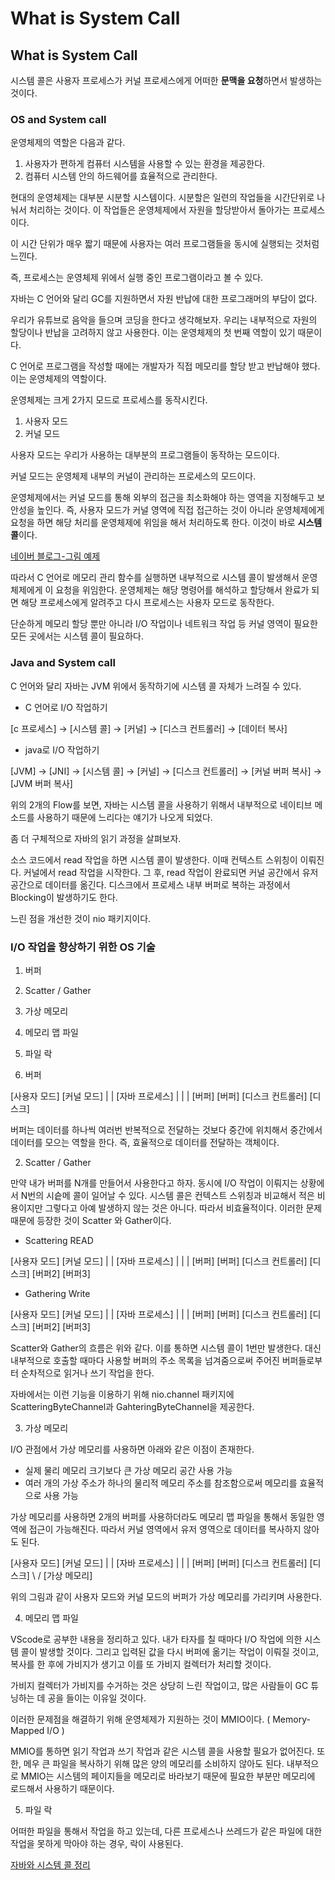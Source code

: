 # What is System Call

## What is System Call

시스템 콜은 사용자 프로세스가 커널 프로세스에게 어떠한 **문맥을 요청**하면서 발생하는 것이다. 

### OS and System call

운영체제의 역할은 다음과 같다.

1. 사용자가 편하게 컴퓨터 시스템을 사용할 수 있는 환경을 제공한다.
2. 컴퓨터 시스템 안의 하드웨어를 효율적으로 관리한다.

현대의 운영체제는 대부분 시분할 시스템이다. 시분할은 일련의 작업들을 시간단위로 나눠서 처리하는 것이다. 이 작업들은 운영체제에서 자원을 할당받아서 돌아가는 프로세스이다.

이 시간 단위가 매우 짧기 때문에 사용자는 여러 프로그램들을 동시에 실행되는 것처럼 느낀다.

즉, 프로세스는 운영체제 위에서 실행 중인 프로그램이라고 볼 수 있다. 

자바는 C 언어와 달리 GC를 지원하면서 자원 반납에 대한 프로그래머의 부담이 없다. 

우리가 유튜브로 음악을 들으며 코딩을 한다고 생각해보자. 우리는 내부적으로 자원의 할당이나 반납을 고려하지 않고 사용한다. 이는 운영체제의 첫 번째 역할이 있기 때문이다.

C 언어로 프로그램을 작성할 때에는 개발자가 직접 메모리를 할당 받고 반납해야 했다. 이는 운영체제의 역할이다. 

운영체제는 크게 2가지 모드로 프로세스를 동작시킨다.

1. 사용자 모드
2. 커널 모드

사용자 모드는 우리가 사용하는 대부분의 프로그램들이 동작하는 모드이다.

커널 모드는 운영체제 내부의 커널이 관리하는 프로세스의 모드이다.

운영체제에서는 커널 모드를 통해 외부의 접근을 최소화해야 하는 영역을 지정해두고 보안성을 높인다. 즉, 사용자 모드가 커널 영역에 직접 접근하는 것이 아니라 운영체제에게 요청을 하면 해당 처리를 운영체제에 위임을 해서 처리하도록 한다. 이것이 바로 **시스템 콜**이다.

[네이버 블로그-그림 예제](https://m.blog.naver.com/PostView.naver?isHttpsRedirect=true&blogId=sheep_horse&logNo=221271778167)

따라서 C 언어로 메모리 관리 함수를 실행하면 내부적으로 시스템 콜이 발생해서 운영체제에게 이 요청을 위임한다. 운영체제는 해당 명령어를 해석하고 할당해서 완료가 되면 해당 프로세스에게 알려주고 다시 프로세스는 사용자 모드로 동작한다.

단순하게 메모리 할당 뿐만 아니라 I/O 작업이나 네트워크 작업 등 커널 영역이 필요한 모든 곳에서는 시스템 콜이 필요하다.

### Java and System call

C 언어와 달리 자바는 JVM 위에서 동작하기에 시스템 콜 자체가 느려질 수 있다. 

* C 언어로 I/O 작업하기

[c 프로세스] -> [시스템 콜] -> [커널] -> [디스크 컨트롤러] -> [데이터 복사]

* java로 I/O 작업하기

[JVM] -> [JNI] -> [시스템 콜] -> [커널] -> [디스크 컨트롤러] -> [커널 버퍼 복사] -> [JVM 버퍼 복사]

위의 2개의 Flow를 보면, 자바는 시스템 콜을 사용하기 위해서 내부적으로 네이티브 메소드를 사용하기 때문에 느리다는 얘기가 나오게 되었다.

좀 더 구체적으로 자바의 읽기 과정을 살펴보자.

소스 코드에서 read 작업을 하면 시스템 콜이 발생한다. 이때 컨텍스트 스위칭이 이뤄진다. 커널에서 read 작업을 시작한다. 그 후, read 작업이 완료되면 커널 공간에서 유저 공간으로 데이터를 옮긴다. 디스크에서 프로세스 내부 버퍼로 복하는 과정에서 Blocking이 발생하기도 한다.

느린 점을 개선한 것이 nio 패키지이다.

### I/O 작업을 향상하기 위한 OS 기술

1. 버퍼
2. Scatter / Gather
3. 가상 메모리
4. 메모리 맵 파일
5. 파일 락

1. 버퍼

[사용자 모드]          [커널 모드]
    |                       |
[자바 프로세스]             |
    |                       |
    [버퍼]                  [버퍼]          [디스크 컨트롤러]          [디스크]

버퍼는 데이터를 하나씩 여러번 반복적으로 전달하는 것보다 중간에 위치해서 중간에서 데이터를 모으는 역할을 한다. 즉, 효율적으로 데이터를 전달하는 객체이다. 

2. Scatter / Gather

만약 내가 버퍼를 N개를 만들어서 사용한다고 하자. 동시에 I/O 작업이 이뤄지는 상황에서 N번의 시슽메 콜이 일어날 수 있다. 시스템 콜은 컨텍스트 스위칭과 비교해서 적은 비용이지만 그렇다고 아예 발생하지 않는 것은 아니다. 따라서 비효율적이다. 이러한 문제 때문에 등장한 것이 Scatter 와 Gather이다.

* Scattering READ

[사용자 모드]          [커널 모드]
    |                       |
[자바 프로세스]             |
    |                       |
    [버퍼]                  [버퍼]          [디스크 컨트롤러]          [디스크]
    [버퍼2]
    [버퍼3]

* Gathering Write

[사용자 모드]          [커널 모드]
    |                       |
[자바 프로세스]             |
    |                       |
    [버퍼]                  [버퍼]          [디스크 컨트롤러]          [디스크]
    [버퍼2]
    [버퍼3]

Scatter와 Gather의 흐름은 위와 같다. 이를 통하면 시스템 콜이 1번만 발생한다. 대신 내부적으로 호출할 때마다 사용할 버퍼의 주소 목록을 넘겨줌으로써 주어진 버퍼들로부터 순차적으로 읽거나 쓰기 작업을 한다.

자바에서는 이런 기능을 이용하기 위해 nio.channel 패키지에 ScatteringByteChannel과 GahteringByteChannel을 제공한다.

3. 가상 메모리

I/O 관점에서 가상 메모리를 사용하면 아래와 같은 이점이 존재한다.

* 실제 물리 메모리 크기보다 큰 가상 메모리 공간 사용 가능
* 여러 개의 가상 주소가 하나의 물리적 메모리 주소를 참조함으로써 메모리를 효율적으로 사용 가능

가상 메모리를 사용하면 2개의 버퍼를 사용하더라도 메모리 맵 파일을 통해서 동일한 영역에 접근이 가능해진다. 따라서 커널 영역에서 유저 영역으로 데이터를 복사하지 않아도 된다.

[사용자 모드]          [커널 모드]
    |                       |
[자바 프로세스]             |
    |                       |
    [버퍼]                  [버퍼]          [디스크 컨트롤러]          [디스크]
            \              /
              [가상 메모리]

위의 그림과 같이 사용자 모드와 커널 모드의 버퍼가 가상 메모리를 가리키며 사용한다.

4. 메모리 맵 파일

VScode로 공부한 내용을 정리하고 있다. 내가 타자를 칠 때마다 I/O 작업에 의한 시스템 콜이 발생할 것이다. 그리고 입력된 값을 다시 버퍼에 옮기는 작업이 이뤄질 것이고, 복사를 한 후에 가비지가 생기고 이를 또 가비지 컬렉터가 처리할 것이다.

가비지 컬렉터가 가비지를 수거하는 것은 상당히 느린 작업이고, 많은 사람들이 GC 튜닝하는 데 공을 들이는 이유일 것이다.

이러한 문제점을 해결하기 위해 운영체제가 지원하는 것이 MMIO이다. ( Memory-Mapped I/O )

MMIO를 통하면 읽기 작업과 쓰기 작업과 같은 시스템 콜을 사용할 필요가 없어진다. 또한, 메우 큰 파일을 복사하기 위해 많은 양의 메모리를 소비하지 않아도 된다. 내부적으로 MMIO는 시스템의 페이지들을 메모리로 바라보기 때문에 필요한 부분만 메모리에 로드해서 사용하기 때문이다.


5. 파일 락

어떠한 파일을 통해서 작업을 하고 있는데, 다른 프로세스나 쓰레드가 같은 파일에 대한 작업을 못하게 막아야 하는 경우, 락이 사용된다.

[자바와 시스템 콜 정리](https://brewagebear.github.io/java-syscall-and-io/)